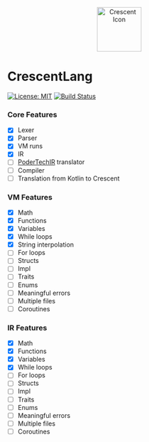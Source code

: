 <p align="center">
    <img src="https://github.com/camdenorrb/CrescentVM/raw/master/CrescentIcon.png" alt="Crescent Icon" width="100px" height="100px">
</p>

# CrescentLang

[![License: MIT](https://img.shields.io/badge/license-MIT-blue.svg)](LICENSE)
[![Build Status](https://drone.12oclock.dev/api/badges/camdenorrb/CrescentLang/status.svg)](https://drone.12oclock.dev/camdenorrb/CrescentLang)

### Core Features
- [x] Lexer
- [x] Parser
- [x] VM runs
- [x] IR
- [ ] [PoderTechIR](https://github.com/Moocow9m/PoderTechIR) translator
- [ ] Compiler
- [ ] Translation from Kotlin to Crescent

### VM Features
- [x] Math
- [x] Functions
- [x] Variables
- [x] While loops
- [x] String interpolation
- [ ] For loops
- [ ] Structs
- [ ] Impl
- [ ] Traits
- [ ] Enums
- [ ] Meaningful errors
- [ ] Multiple files
- [ ] Coroutines

### IR Features
- [x] Math
- [x] Functions
- [x] Variables
- [x] While loops
- [ ] For loops
- [ ] Structs
- [ ] Impl
- [ ] Traits
- [ ] Enums
- [ ] Meaningful errors
- [ ] Multiple files
- [ ] Coroutines
